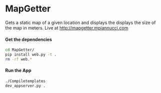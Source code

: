 MapGetter
=========

Gets a static map of a given location and displays the displays the size of the map in meters.
Live at http://mapgetter.mpiannucci.com

#### Get the dependencies
```bash
cd MapGetter/
pip install web.py -t .
rm -rf web.*
```

#### Run the App
```bash
./Compiletemplates
dev_appserver.py .
```